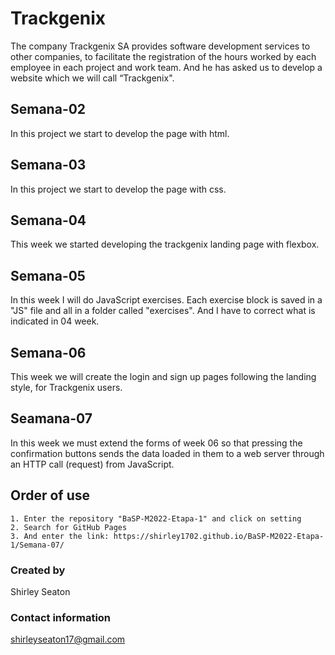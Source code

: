 # Trackgenix
The company Trackgenix SA provides software development services to other companies, to facilitate the registration of the hours worked by each employee in each project and work team.
And he has asked us to develop a website which we will call “Trackgenix".
## Semana-02
In this project we start to develop the page with html.
## Semana-03
In this project we start to develop the page with css.
## Semana-04
This week we started developing the trackgenix landing page with flexbox.
## Semana-05
In this week I will do JavaScript exercises. Each exercise block is saved in a "JS" file and all in a folder called "exercises". And I have to correct what is indicated in 04 week.
## Semana-06
This week we will create the login and sign up pages following the landing style, for Trackgenix users.
## Seamana-07
In this week we must extend the forms of week 06 so that pressing the confirmation buttons sends the data loaded in them to a web server through an HTTP call (request) from JavaScript.

## Order of use
```
1. Enter the repository "BaSP-M2022-Etapa-1" and click on setting
2. Search for GitHub Pages
3. And enter the link: https://shirley1702.github.io/BaSP-M2022-Etapa-1/Semana-07/
```
### Created by 
Shirley Seaton
### Contact information
shirleyseaton17@gmail.com
